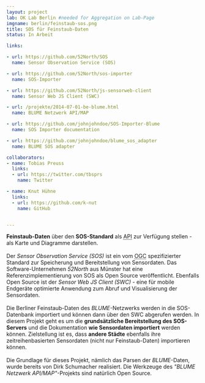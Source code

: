 ```yaml
---
layout: project
lab: OK Lab Berlin #needed for Aggregation on Lab-Page
imgname: berlin/feinstaub-sos.png
title: SOS für Feinstaub-Daten
status: In Arbeit

links:

- url: https://github.com/52North/SOS
  name: Sensor Observation Service (SOS)

- url: https://github.com/52North/sos-importer
  name: SOS-Importer

- url: https://github.com/52North/js-sensorweb-client
  name: Sensor Web JS Client (SWC)

- url: /projekte/2014-07-01-be-blume.html
  name: BLUME Netzwerk API/MAP

- url: https://github.com/johnjohndoe/SOS-Importer-Blume
  name: SOS Importer documentation

- url: https://github.com/johnjohndoe/blume_sos_adapter
  name: BLUME SOS adapter

collaborators:
- name: Tobias Preuss
  links:
  - url: https://twitter.com/tbsprs
    name: Twitter

- name: Knut Hühne
  links:
  - url: https://github.com/k-nut
    name: GitHub


---
```


<b>Feinstaub-Daten</b> über den <b>SOS-Standard</b> als
<abbr title="Application Programming Interface">API</abbr> zur Verfügung stellen -
als Karte und Diagramme darstellen.<br />
<br />
Der <i>Sensor Observation Service (SOS)</i> ist ein vom
<abbr title="Open Geospatial Consortium">OGC</abbr> spezifizierter Standard zur
Speicherung und Bereitstellung von Sensordaten. Das Software-Unternehmen <i>52North</i>
aus Münster hat eine Referenzimplementierung von SOS als Open Source veröffentlicht.
Ebenfalls Open Source ist der <i>Sensor Web JS Client (SWC)</i> - eine für mobile Endgeräte
optimierte Anwendung zum Abruf und Visualisierung der Sensordaten.<br />
<br />
Die Berliner Feinstaub-Daten des <i>BLUME</i>-Netzwerks werden in die SOS-Datenbank
importiert und können dann über den SWC abgerufen werden. In diesem Projekt geht es
um die <b>grundsätzliche Bereitstellung des SOS-Servers</b> und die Dokumentation <b>wie
Sensordaten importiert</b> werden können. Zielstellung ist es, dass <b>andere Städte</b> ebenfalls
ihre zeitreihenbasierten Sensordaten (nicht nur Feinstaub-Daten) importieren können.<br />
<br />
Die Grundlage für dieses Projekt, nämlich das Parsen der <i>BLUME</i>-Daten, wurde bereits
von Dirk Schumacher realisiert. Die Werkzeuge des <i>"BLUME Netzwerk API/MAP"</i>-Projekts
sind natürlich Open Source.
